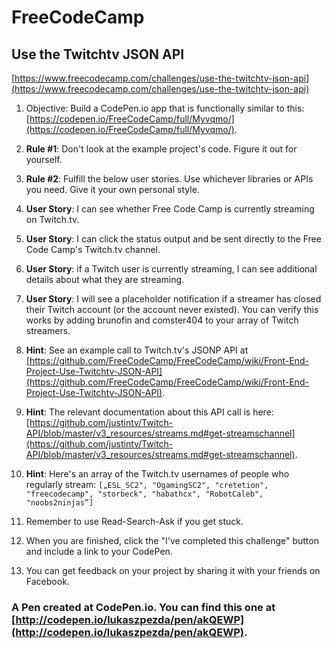 # FreeCodeCamp
## Use the Twitchtv JSON API 

[https://www.freecodecamp.com/challenges/use-the-twitchtv-json-api](https://www.freecodecamp.com/challenges/use-the-twitchtv-json-api)

1. Objective: Build a CodePen.io app that is functionally similar to this: [https://codepen.io/FreeCodeCamp/full/Myvqmo/](https://codepen.io/FreeCodeCamp/full/Myvqmo/).

2. **Rule #1**: Don't look at the example project's code. Figure it out for yourself.

3. **Rule #2**: Fulfill the below user stories. Use whichever libraries or APIs you need. Give it your own personal style.

4. **User Story**: I can see whether Free Code Camp is currently streaming on Twitch.tv.

5. **User Story**: I can click the status output and be sent directly to the Free Code Camp's Twitch.tv channel.

6. **User Story**: if a Twitch user is currently streaming, I can see additional details about what they are streaming.

7. **User Story**: I will see a placeholder notification if a streamer has closed their Twitch account (or the account never existed). You can verify this works by adding brunofin and comster404 to your array of Twitch streamers.

8. **Hint**: See an example call to Twitch.tv's JSONP API at [https://github.com/FreeCodeCamp/FreeCodeCamp/wiki/Front-End-Project-Use-Twitchtv-JSON-API](https://github.com/FreeCodeCamp/FreeCodeCamp/wiki/Front-End-Project-Use-Twitchtv-JSON-API).

9. **Hint**: The relevant documentation about this API call is here: [https://github.com/justintv/Twitch-API/blob/master/v3_resources/streams.md#get-streamschannel](https://github.com/justintv/Twitch-API/blob/master/v3_resources/streams.md#get-streamschannel).

10. **Hint**: Here's an array of the Twitch.tv usernames of people who regularly stream: `[„ESL_SC2", "OgamingSC2", "cretetion", "freecodecamp", "storbeck", "habathcx", "RobotCaleb", "noobs2ninjas”]`

11. Remember to use Read-Search-Ask if you get stuck.

12. When you are finished, click the "I've completed this challenge" button and include a link to your CodePen.

13. You can get feedback on your project by sharing it with your friends on Facebook.

### A Pen created at CodePen.io. You can find this one at [http://codepen.io/lukaszpezda/pen/akQEWP](http://codepen.io/lukaszpezda/pen/akQEWP).

 